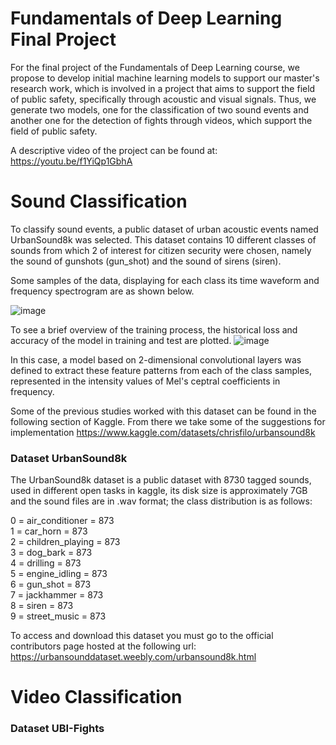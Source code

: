 # Fundamentals of Deep Learning Final Project

For the final project of the Fundamentals of Deep Learning course, we propose to develop initial machine learning models to support our master's research work, which is involved in a project that aims to support the field of public safety, specifically through acoustic and visual signals.
Thus, we generate two models, one for the classification of two sound events and another one for the detection of fights through videos, which support the field of public safety.

A descriptive video of the project can be found at: https://youtu.be/f1YiQp1GbhA

# Sound Classification

To classify sound events, a public dataset of urban acoustic events named UrbanSound8k was selected. This dataset contains 10 different classes of sounds from which 2 of interest for citizen security were chosen, namely the sound of gunshots (gun_shot) and the sound of sirens (siren).

Some samples of the data, displaying for each class its time waveform and frequency spectrogram are as shown below.

![image](https://user-images.githubusercontent.com/36963665/172217337-24b7c4c6-7538-4f83-9602-c7c4eb0c4fed.png)


To see a brief overview of the training process, the historical loss and accuracy of the model in training and test are plotted.
![image](https://user-images.githubusercontent.com/36963665/172218262-0dae9d4f-68a7-44b9-b35c-5be5eaa8e095.png)

In this case, a model based on 2-dimensional convolutional layers was defined to extract these feature patterns from each of the class samples, represented in the intensity values of Mel's ceptral coefficients in frequency. 

Some of the previous studies worked with this dataset can be found in the following section of Kaggle. From there we take some of the suggestions for implementation
https://www.kaggle.com/datasets/chrisfilo/urbansound8k


### Dataset UrbanSound8k

The UrbanSound8k dataset is a public dataset with 8730 tagged sounds, used in different open tasks in kaggle, its disk size is approximately 7GB and the sound files are in .wav format; the class distribution is as follows:

0 = air_conditioner = 873<br>
1 = car_horn = 873<br>
2 = children_playing = 873<br>
3 = dog_bark = 873<br>
4 = drilling = 873<br>
5 = engine_idling = 873<br>
6 = gun_shot = 873<br>
7 = jackhammer = 873<br>
8 = siren = 873<br>
9 = street_music = 873<br>

To access and download this dataset you must go to the official contributors page hosted at the following url:
https://urbansounddataset.weebly.com/urbansound8k.html


# Video Classification

### Dataset UBI-Fights



